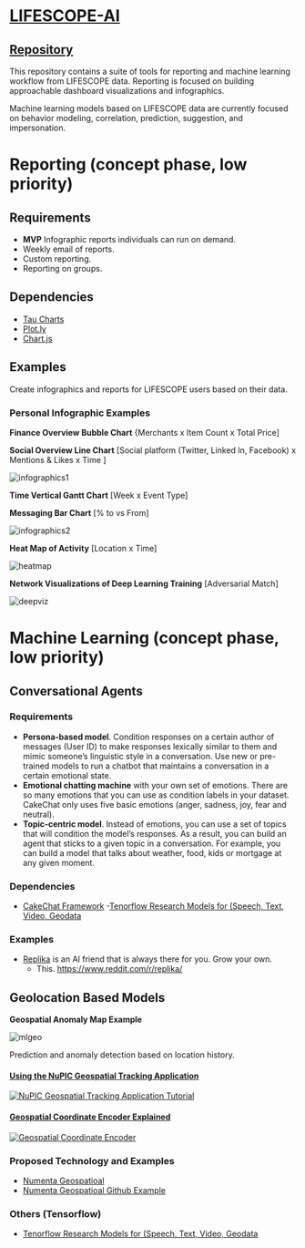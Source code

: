 # [LIFESCOPE-AI](https://github.com/LifeScopeLabs/lifescope-ai)

## [Repository](https://github.com/LifeScopeLabs/lifescope-ai)

This repository contains a suite of tools for reporting and machine learning workflow from LIFESCOPE data. Reporting is focused on building approachable dashboard visualizations and infographics.

Machine learning models based on LIFESCOPE data are currently focused on behavior modeling, correlation, prediction, suggestion, and impersonation.

# Reporting (concept phase, low priority)

## Requirements

- **MVP** Infographic reports individuals can run on demand.
- Weekly email of reports.
- Custom reporting.
- Reporting on groups.

## Dependencies

- [Tau Charts](https://www.taucharts.com/)
- [Plot.ly](https://plot.ly/plotly-js-scientific-d3-charting-library/)
- [Chart.js](http://www.chartjs.org/samples/latest/)

## Examples

Create infographics and reports for LIFESCOPE users based on their data. 

### Personal Infographic Examples

**Finance Overview Bubble Chart**
{Merchants x Item Count x Total Price]

**Social Overview Line Chart**
[Social platform (Twitter, Linked In, Facebook) x Mentions & Likes x Time ]

![infographics1]

**Time Vertical Gantt Chart**
[Week x Event Type]

**Messaging Bar Chart** 
[% to vs From]

![infographics2]

**Heat Map of Activity**
[Location x Time]

![heatmap]

**Network Visualizations of Deep Learning Training**
[Adversarial Match]

![deepviz]

# Machine Learning (concept phase, low priority)

## Conversational Agents


### Requirements
- **Persona-based model**. Condition responses on a certain author of messages (User ID) to make responses lexically similar to them and mimic someone’s linguistic style in a conversation. Use new or pre-trained models to run a chatbot that maintains a conversation in a certain emotional state. 
- **Emotional chatting machine** with your own set of emotions. There are so many emotions that you can use as condition labels in your dataset. CakeChat only uses five basic emotions (anger, sadness, joy, fear and neutral). 
- **Topic-centric model**. Instead of emotions, you can use a set of topics that will condition the model’s responses. As a result, you can build an agent that sticks to a given topic in a conversation. For example, you can build a model that talks about weather, food, kids or mortgage at any given moment.
### Dependencies

- [CakeChat Framework](https://cakechat.replika.ai/) 
 -[Tenorflow Research Models for (Speech, Text, Video, Geodata](https://github.com/tensorflow/models/tree/master/research)

### Examples

- [Replika](https://replika.ai/) is an AI friend that is always there for you. Grow your own.
	- This. https://www.reddit.com/r/replika/



## Geolocation Based Models

**Geospatial Anomaly Map Example**

![mlgeo]

Prediction and anomaly detection based on location history.
  
#### [Using the NuPIC Geospatial Tracking Application](http://www.youtube.com/watch?v=M4dD9wCQLkA)
[![NuPIC Geospatial Tracking Application Tutorial](http://img.youtube.com/vi/M4dD9wCQLkA/hqdefault.jpg)](http://www.youtube.com/watch?v=M4dD9wCQLkA)

#### [Geospatial Coordinate Encoder Explained](http://www.youtube.com/watch?v=KxxHo-FtKRo)
[![Geospatial Coordinate Encoder](http://img.youtube.com/vi/KxxHo-FtKRo/hqdefault.jpg)](http://www.youtube.com/watch?v=KxxHo-FtKRo)

### Proposed Technology and Examples
- [Numenta Geospatioal](https://numenta.com/assets/pdf/whitepapers/Geospatial%20Tracking%20White%20Paper.pdf)
- [Numenta Geospatioal Github Example](https://github.com/numenta/nupic.geospatial)

### Others (Tensorflow)
- [Tenorflow Research Models for (Speech, Text, Video, Geodata](https://github.com/tensorflow/models/tree/master/research)

[heatmap]:https://lifescopelabs.github.io/assets/maps/heat-map.png
[infographics1]:https://lifescopelabs.github.io/assets/screenshots/infographics1.png
[infographics2]:https://lifescopelabs.github.io/assets/screenshots/infographics2.png
[deepviz]:https://lifescopelabs.github.io/assets/wireframes/DeepLearningViz.png
[webviz]:https://lifescopelabs.github.io/assets/wireframes/3d-graph.jpg
[mlgeo]:https://raw.githubusercontent.com/numenta/nupic.geospatial/master/images/viewer.png
<!--stackedit_data:
eyJoaXN0b3J5IjpbLTE5MTA0MzcyNzMsMTcyNjUxNjc2MCwtNz
E0MjE4NzA2XX0=
-->